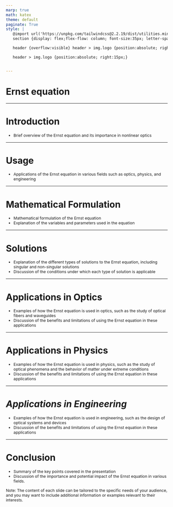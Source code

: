 ```yaml
---
marp: true
math: katex
theme: default
paginate: True
style: |
   @import url('https://unpkg.com/tailwindcss@2.2.19/dist/utilities.min.css');
   section {display: flex;flex-flow: column; font-size:35px; letter-spacing:1.4px;}

   header {overflow:visible} header > img.logo {position:absolute; right:15px;}

   header > img.logo {position:absolute; right:15px;}


---
```

<!-- backgroundColor: white -->
<!-- _class: lead -->

 # Ernst equation

---
<style scoped>p,li {font-size:0.96em}</style>

 # Introduction

- Brief overview of the Ernst equation and its importance in nonlinear optics

---
<style scoped>p,li {font-size:0.96em}</style>

 # Usage
- Applications of the Ernst equation in various fields such as optics, physics, and engineering


---
<style scoped>p,li {font-size:0.92em}</style>

 # Mathematical Formulation

- Mathematical formulation of the Ernst equation
- Explanation of the variables and parameters used in the equation

---
<style scoped>p,li {font-size:0.92em}</style>

 # Solutions
- Explanation of the different types of solutions to the Ernst equation, including singular and non-singular solutions
- Discussion of the conditions under which each type of solution is applicable


---
<style scoped>p,li {font-size:0.92em}</style>

 # Applications in Optics
- Examples of how the Ernst equation is used in optics, such as the study of optical fibers and waveguides
- Discussion of the benefits and limitations of using the Ernst equation in these applications


---
<style scoped>p,li {font-size:0.92em}</style>

 # Applications in Physics
- Examples of how the Ernst equation is used in physics, such as the study of optical phenomena and the behavior of matter under extreme conditions
- Discussion of the benefits and limitations of using the Ernst equation in these applications


---
<style scoped>p,li {font-size:0.92em}</style>

 # _Applications in Engineering_
- Examples of how the Ernst equation is used in engineering, such as the design of optical systems and devices
- Discussion of the benefits and limitations of using the Ernst equation in these applications


---
<style scoped>p,li {font-size:0.88em}</style>

 # Conclusion

- Summary of the key points covered in the presentation
- Discussion of the importance and potential impact of the Ernst equation in various fields.

Note: The content of each slide can be tailored to the specific needs of your audience, and you may want to include additional information or examples relevant to their interests.